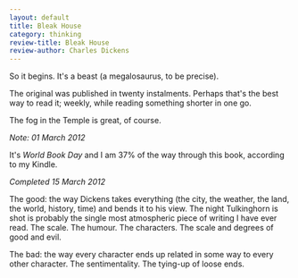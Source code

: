 ```yaml
---
layout: default
title: Bleak House
category: thinking
review-title: Bleak House
review-author: Charles Dickens
---
```


So it begins. It's a beast (a megalosaurus, to be precise).

The original was published in twenty instalments. Perhaps that's the best way to read it; weekly, while reading something shorter in one go.

The fog in the Temple is great, of course.

_Note: 01 March 2012_

It's _World Book Day_ and I am 37% of the way through this book, according to my Kindle.

_Completed 15 March 2012_

The good: the way Dickens takes everything (the city, the weather, the land, the world, history, time) and bends it to his view. The night Tulkinghorn is shot is probably the single most atmospheric piece of writing I have ever read. The scale. The humour. The characters. The scale and degrees of good and evil.

The bad: the way every character ends up related in some way to every other character. The sentimentality. The tying-up of loose ends.
